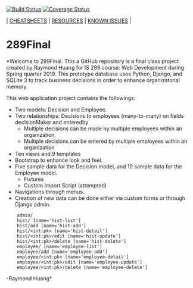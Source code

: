 [![Build Status](https://travis-ci.com/goudstad/289Final.svg?branch=master)](https://travis-ci.com/goudstad/289Final)
[![Coverage Status](https://coveralls.io/repos/github/goudstad/289Final/badge.svg?branch=master)](https://coveralls.io/github/goudstad/289Final?branch=master)

\| [CHEATSHEETS](cheatsheet.md) \| [RESOURCES](resources.md) \| [KNOWN ISSUES](knownIssues.md) \|
# 289Final
*Welcome to 289Final.  This a GitHub repository is a final class project created by Raymond Huang for IS 289 course: Web Development during Spring quarter 2019. This prototype database uses Python, Django, and SQLite 3 to track business decisions in order to enhance organizatonal memory.  

This web application project contains the followings:
- Two models: Decision and Employee.
- Two relationships: Decisions to employees (many-to-many) on fields decisionMaker and enteredby
  - Multiple decisions can be made by multiple employees within an organization.
  - Multiple decisions can be entered by multiple employees within an organization.
- Ten views and 9 templates
- Bootstrap to enhance look and feel.
- Five sample data for the Decision model, and 10 sample data for the Employee model.
  - Fixtures
  - Custom Import Script (attempted)
- Navigations through menus.
- Creation of new data can be done either via custom forms or through Django admin.
```
    admin/
    hist/ [name='hist-list']
    hist/add [name='hist-add']
    hist/<int:pk> [name='hist-detail']
    hist/<int:pk>/edit [name='hist-update']
    hist/<int:pk>/delete [name='hist-delete']
    employee/ [name='employee-list']
    employee/add [name='employee-add']
    employee/<int:pk> [name='employee-detail']
    employee/<int:pk>/edit [name='employee-update']
    employee/<int:pk>/delete [name='employee-delete']
 ```

-Raymond Huang*

